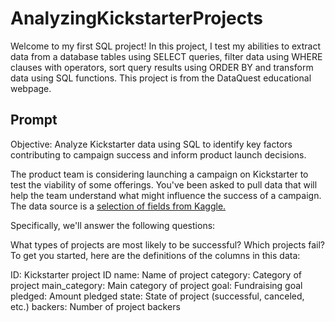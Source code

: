 # AnalyzingKickstarterProjects

Welcome to my first SQL project! In this project, I test my abilities to extract data from a database tables using SELECT queries, filter data using WHERE clauses with operators, sort query results using ORDER BY
and transform data using SQL functions. This project is from the DataQuest educational webpage.

## Prompt

Objective: Analyze Kickstarter data using SQL to identify key factors contributing to campaign success and inform product launch decisions.

The product team is considering launching a campaign on Kickstarter to test the viability of some offerings. You've been asked to pull data that will help the team understand what might influence the success of a campaign. The data source is a [selection of fields from Kaggle.](https://www.kaggle.com/datasets/kemical/kickstarter-projects)

Specifically, we'll answer the following questions:

What types of projects are most likely to be successful?
Which projects fail?
To get you started, here are the definitions of the columns in this data:

ID: Kickstarter project ID
name: Name of project
category: Category of project
main_category: Main category of project
goal: Fundraising goal
pledged: Amount pledged
state: State of project (successful, canceled, etc.)
backers: Number of project backers
